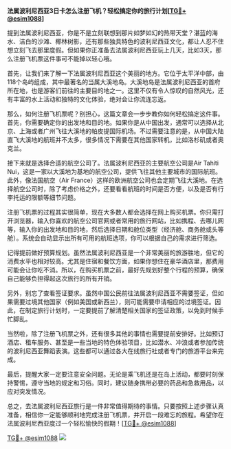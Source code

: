 **法属波利尼西亚3日卡怎么注册飞机？轻松搞定你的旅行计划[[TG💪+ @esim1088](https://t.me/s/esim1088)]**

提到法属波利尼西亚，你是不是立刻联想到那片如梦如幻的热带天堂？湛蓝的海水、洁白的沙滩、椰林树影，还有那些独具特色的波利尼西亚文化，都让人忍不住想立刻飞去那里度假。但如果你正准备去法属波利尼西亚玩上几天，比如3天，那么注册飞机票这件事可不能掉以轻心哦。

首先，让我们来了解一下法属波利尼西亚这个美丽的地方。它位于太平洋中部，由118个岛屿组成，其中最著名的当属大溪地岛。大溪地岛是法属波利尼西亚的首府所在地，也是游客们前往的主要目的地之一。这里不仅有令人惊叹的自然风光，还有丰富的水上活动和独特的文化体验，绝对会让你流连忘返。

那么，如何注册飞机票呢？别担心，这篇文章会一步步教你如何轻松搞定这件事。首先，你需要确定你的出发地和目的地。如果你是从中国出发，通常可以选择从北京、上海或者广州飞往大溪地的帕皮提国际机场。不过需要注意的是，从中国大陆直飞大溪地的航班并不太多，很多情况下需要在其他国家转机，比如洛杉矶或者奥克兰。

接下来就是选择合适的航空公司了。法属波利尼西亚的主要航空公司是Air Tahiti Nui，这是一家以大溪地为基地的航空公司，提供飞往其他主要城市的国际航班。此外，像法国航空（Air France）这样的欧洲航空公司也会定期飞往大溪地。在选择航空公司时，除了考虑价格之外，还要看看航班的时间是否方便，以及是否有行李托运的限额等细节问题。

注册飞机票的过程其实很简单，现在大多数人都会选择在网上购买机票。你只需打开浏览器，输入你喜欢的航空公司官网或者常用的旅行网站，比如携程、去哪儿网等，输入你的出发地和目的地，然后选择日期和舱位类型（经济舱、商务舱或头等舱）。系统会自动显示出所有可用的航班选项，你可以根据自己的需求进行筛选。

记得提前做好预算规划。虽然法属波利尼西亚是一个非常美丽的旅游胜地，但它的消费水平也相对较高。尤其是住宿和餐饮方面，如果你想住在豪华酒店里，那费用可能会让你吃不消。所以，在购买机票之前，最好先规划好整个行程的预算，确保自己能够负担得起这次旅行的所有开销。

另外，别忘了查看签证要求。虽然中国公民前往法属波利尼西亚不需要签证，但如果需要过境其他国家（例如美国或新西兰），则可能需要申请相应的过境签证。因此，在制定旅行计划时，一定要提前了解清楚相关国家的签证政策，以免到时候手忙脚乱。

当然啦，除了注册飞机票之外，还有很多其他的事情也需要提前安排好。比如预订酒店、租车服务、甚至是一些当地的特色体验项目，比如潜水、冲浪或者参加传统的波利尼西亚舞蹈表演。这些都可以通过各大在线旅行社或者专门的旅游平台来完成。

最后，提醒大家一定要注意安全问题。无论是乘飞机还是在岛上活动，都要时刻保持警惕，遵守当地的规定和习俗。同时，建议随身携带必要的药品和急救用品，以应对突发情况。

总之，去法属波利尼西亚旅行是一件非常值得期待的事情。只要按照上述步骤认真准备，相信你一定能够顺利地完成注册飞机票，并开启一段难忘的旅程。希望你在法属波利尼西亚度过一个轻松愉快的假期！[[TG💪+ @esim1088](https://t.me/s/esim1088)]

[TG💪+ @esim1088](https://t.me/s/esim1088) ![](https://i.postimg.cc/4NQfJmqS/Snipaste-2025-05-13-00-14-12.png)